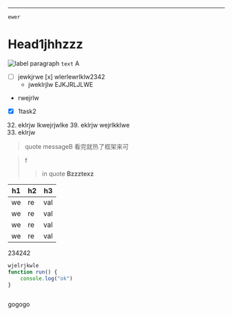 


---
    ewer
# Head1jhhzzz





![label](url)
paragraph `text` A

-   [ ] jewkjrwe
    [x] wlerlewrlklw2342
    - jweklrjlw
     EJKJRLJLWE
- rwejrlw
- [x] 1task2

32. eklrjw
    lkwejrjwlke
    39. eklrjw
    wejrlkklwe
33. eklrjw

> quote messageB
看完就热了框架来可

> f
> > in quote **Bzzztexz**


|h1  |h2|h3|
| -- |- |- |
|we|re|val|
|we|re|val|
|we|re|val|
|we|re|val|
234242



```js
wjelrjkwle
function run() {
    console.log("ok")
}



```
gogogo